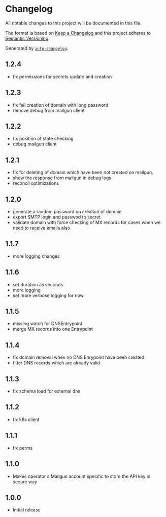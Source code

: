 # Changelog

All notable changes to this project will be documented in this file.

The format is based on [Keep a Changelog](https://keepachangelog.com/en/1.0.0/)
and this project adheres to [Semantic Versioning](https://semver.org/spec/v2.0.0.html).

Generated by [`auto-changelog`](https://github.com/CookPete/auto-changelog).

## 1.2.4

- fix permissions for secrets update and creation

## 1.2.3

- fix fail creation of domain with long password
- remove debug from mailgun client

## 1.2.2

- fix position of state checking
- debug mailgun client

## 1.2.1

- fix for deleting of domain which have been not created on mailgun.
- show the response from mailgun in debug logs
- reconcil optimizations

## 1.2.0

- generate a random password on creation of domain
- export SMTP login and passwod to secret
- validate domain with force checking of MX records for cases when we need to receive emails also

## 1.1.7

- more logging changes

## 1.1.6

- set duration as seconds
- more logging
- set more verbose logging for now

## 1.1.5

- missing watch for DNSEntrypoint
- merge MX records into one Entrypoint

## 1.1.4

- fix domain removal when no DNS Enrypoint have been created
- filter DNS records which are already valid

## 1.1.3

- fix schema load for external dns

## 1.1.2

- fix k8s client

## 1.1.1

- fix perms

## 1.1.0

- Makes operator a Mailgun account specific to store the API key in secure way

## 1.0.0

- Initial release
